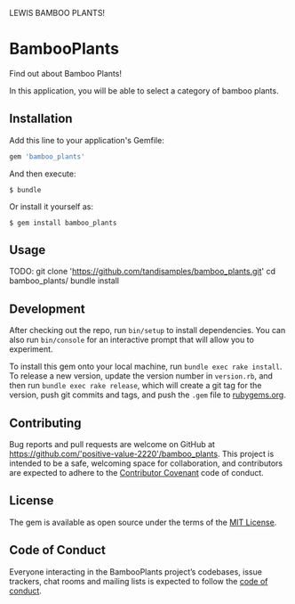 LEWIS BAMBOO PLANTS!

# BambooPlants

Find out about Bamboo Plants!

In this application, you will be able to select a category of bamboo plants. 

## Installation

Add this line to your application's Gemfile:

```ruby
gem 'bamboo_plants'
```

And then execute:

    $ bundle

Or install it yourself as:

    $ gem install bamboo_plants

## Usage

TODO: git clone 'https://github.com/tandisamples/bamboo_plants.git'
      cd bamboo_plants/
      bundle install

## Development

After checking out the repo, run `bin/setup` to install dependencies. You can also run `bin/console` for an interactive prompt that will allow you to experiment.

To install this gem onto your local machine, run `bundle exec rake install`. To release a new version, update the version number in `version.rb`, and then run `bundle exec rake release`, which will create a git tag for the version, push git commits and tags, and push the `.gem` file to [rubygems.org](https://rubygems.org).

## Contributing

Bug reports and pull requests are welcome on GitHub at https://github.com/'positive-value-2220'/bamboo_plants. This project is intended to be a safe, welcoming space for collaboration, and contributors are expected to adhere to the [Contributor Covenant](http://contributor-covenant.org) code of conduct.

## License

The gem is available as open source under the terms of the [MIT License](https://opensource.org/licenses/MIT).

## Code of Conduct

Everyone interacting in the BambooPlants project’s codebases, issue trackers, chat rooms and mailing lists is expected to follow the [code of conduct](https://github.com/'positive-value-2220'/bamboo_plants/blob/master/CODE_OF_CONDUCT.md).
